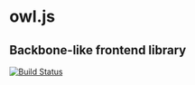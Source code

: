 # owl.js

## Backbone-like frontend library

[![Build Status](https://travis-ci.org/omegascorp/owl.svg?branch=master)](https://travis-ci.org/omegascorp/owl)
